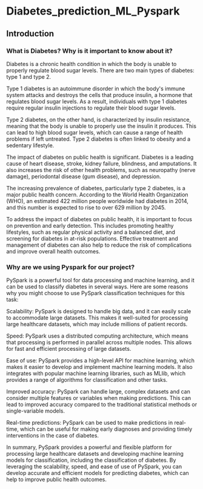 # Diabetes_prediction_ML_Pyspark

## Introduction
### What is Diabetes? Why is it important to know about it?

Diabetes is a chronic health condition in which the body is unable to properly regulate blood sugar levels. There are two main types of diabetes: type 1 and type 2.

Type 1 diabetes is an autoimmune disorder in which the body's immune system attacks and destroys the cells that produce insulin, a hormone that regulates blood sugar levels. As a result, individuals with type 1 diabetes require regular insulin injections to regulate their blood sugar levels.

Type 2 diabetes, on the other hand, is characterized by insulin resistance, meaning that the body is unable to properly use the insulin it produces. This can lead to high blood sugar levels, which can cause a range of health problems if left untreated. Type 2 diabetes is often linked to obesity and a sedentary lifestyle.

The impact of diabetes on public health is significant. Diabetes is a leading cause of heart disease, stroke, kidney failure, blindness, and amputations. It also increases the risk of other health problems, such as neuropathy (nerve damage), periodontal disease (gum disease), and depression.

The increasing prevalence of diabetes, particularly type 2 diabetes, is a major public health concern. According to the World Health Organization (WHO), an estimated 422 million people worldwide had diabetes in 2014, and this number is expected to rise to over 629 million by 2045.

To address the impact of diabetes on public health, it is important to focus on prevention and early detection. This includes promoting healthy lifestyles, such as regular physical activity and a balanced diet, and screening for diabetes in at-risk populations. Effective treatment and management of diabetes can also help to reduce the risk of complications and improve overall health outcomes.

### Why are we using Pyspark for our project?

PySpark is a powerful tool for data processing and machine learning, and it can be used to classify diabetes in several ways. Here are some reasons why you might choose to use PySpark classification techniques for this task:

Scalability: PySpark is designed to handle big data, and it can easily scale to accommodate large datasets. This makes it well-suited for processing large healthcare datasets, which may include millions of patient records.

Speed: PySpark uses a distributed computing architecture, which means that processing is performed in parallel across multiple nodes. This allows for fast and efficient processing of large datasets.

Ease of use: PySpark provides a high-level API for machine learning, which makes it easier to develop and implement machine learning models. It also integrates with popular machine learning libraries, such as MLlib, which provides a range of algorithms for classification and other tasks.

Improved accuracy: PySpark can handle large, complex datasets and can consider multiple features or variables when making predictions. This can lead to improved accuracy compared to the traditional statistical methods or single-variable models.

Real-time predictions: PySpark can be used to make predictions in real-time, which can be useful for making early diagnoses and providing timely interventions in the case of diabetes.

In summary, PySpark provides a powerful and flexible platform for processing large healthcare datasets and developing machine learning models for classification, including the classification of diabetes. By leveraging the scalability, speed, and ease of use of PySpark, you can develop accurate and efficient models for predicting diabetes, which can help to improve public health outcomes.
